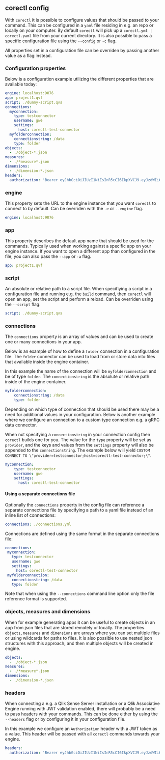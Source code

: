 ## corectl config

With `corectl` it is possible to configure values that should be passed to your command. This can be configured in a `yaml` file residing in e.g. an repo or locally on your computer.
By default `corectl` will pick up a `corectl.yml | corectl.yaml` file from your current directory. It is also possible to pass a specific configuration file using the `--config` or `-c` flag.

All properties set in a configuration file can be overriden by passing another value as a flag instead.

### Configuration properties

Below is a configuration example utilizing the different properties that are available today:

```yaml
engine: localhost:9076 
app: project1.qvf
script: ./dummy-script.qvs
connections:
  myconnection:
    type: testconnector
    username: gwe
    settings:
      host: corectl-test-connector
  myfolderconnection:
    connectionstring: /data
    type: folder
objects:
  - ./object-*.json
measures:
  - ./*measure*.json
dimensions:
  - ./dimension-*.json
headers:
  authorization: "Bearer eyJhbGciOiJIUzI1NiIsInR5cCI6IkpXVCJ9.eyJzdWIiOiJmb2xrZSJ9.MD_revuZ8lCEa6bb-qtfYaHdxBiRMUkuH86c4kd1yC0" #generated at jwt.io with the password passw0rd
```

### engine

This property sets the URL to the engine instance that you want `corectl` to connect to by default. Can be overriden with the `-e` or `--engine` flag.

```yaml
engine: localhost:9076
```

### app

This property describes the default app name that should be used for the commands. Typically used when working against a specific app on your engine instance. If you want to open a different app than configured in the file, you can also pass the `--app` or `-a` flag.

```yaml
app: project1.qvf
```

### script

An absolute or relative path to a script file. When specifiying a script in a configuration file and running e.g. the `build` command, then `corectl` will open an app, set the script and perform a reload. Can be overriden using the `--script` flag.

```yaml
script: ./dummy-script.qvs
```

### connections

The `connections` property is an array of values and can be used to create one or many connections in your app.

Below is an example of how to define a `folder` connection in a configuration file. The `folder` connector can be used to load from or store data into files that available inside the engine container.

In this example the name of the connection will be `myfolderconnection` and be of type `folder`. The `connectionstring` is the absolute or relative path inside of the engine container.

```yaml
myfolderconnection:
    connectionstring: /data
    type: folder
```

Depending on which type of connection that should be used there may be a need for additional values in your configuration. Below is another example where we configure an connection to a custom type connection e.g. a gRPC data connector. 

When not specifying a `connectionstring` in your connection config then `corectl` builds one for you.
The value for the `type` property will be set as `provider`, and the keys and values from the `settings` property will also be appended to the `connectionstring`. The example below will yield `CUSTOM CONNECT TO \"provider=testconnector;host=corectl-test-connector;\"`.

```yaml
myconnection:
    type: testconnector
    username: gwe
    settings:
      host: corectl-test-connector
```

#### Using a separate connections file 
Optionally the `connections` property in the config file can reference a separate connections file by 
specifying a path to a yaml file instead of an inline list of connections: 
           
 ``` yaml
 connections: ./connections.yml
 ```
Connections are defined using the same format in the separate connections file:

``` yaml
connections:
 myconnection:
   type: testconnector
   username: gwe
   settings:
     host: corectl-test-connector
 myfolderconnection:
   connectionstring: /data
   type: folder
```

Note that when using the `--connections` command line option only the file reference format is supported.
 
### objects, measures and dimensions

When for example generating apps it can be useful to create objects in an app from json files that are stored remotely or locally. The properties `objects`, `measures` and `dimensions` are arrays where you can set multiple files or using wildcards for paths to files. It is also possible to use nested json structures with this approach, and then multiple objects will be created in engine.

```yaml
objects:
  - ./object-*.json
measures:
  - ./*measure*.json
dimensions:
  - ./dimension-*.json
```

### headers

When connecting a e.g. a Qlik Sense Server installation or a Qlik Associative Engine running with JWT validation enabled, there will probably be a need to pass headers with your commands. This can be done either by using the `--headers` flag or by configuring it in your configuration file.

In this example we configure an `Authorization` header with a JWT token as a value. This header will be passed with all `corectl` commands towards your engine.

```yaml
headers:
  authorization: "Bearer eyJhbGciOiJIUzI1NiIsInR5cCI6IkpXVCJ9.eyJzdWIiOiJmb2xrZSJ9.MD_revuZ8lCEa6bb-qtfYaHdxBiRMUkuH86c4kd1yC0" #generated at jwt.io with the password passw0rd
```
